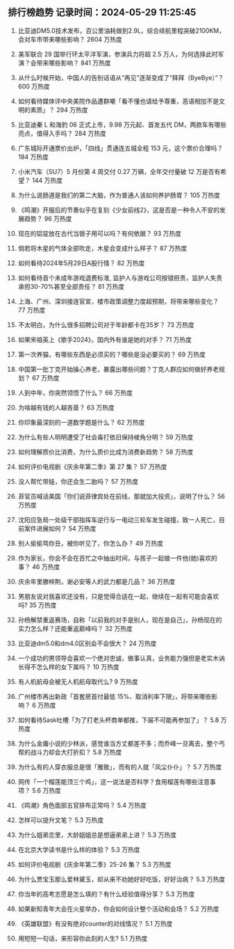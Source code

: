 
## 排行榜趋势 记录时间：2024-05-29 11:25:45
  
  1. 比亚迪DM5.0技术发布，百公里油耗做到2.9L，综合续航里程突破2100KM，会对车市带来哪些影响？ 2604 万热度
    
  2. 美军联合 29 国举行环太平洋军演，参演兵力将超 2.5 万人，为何选择此时军演？会带来哪些影响？ 841 万热度
    
  3. 从什么时候开始，中国人的告别话语从“再见”逐渐变成了“拜拜（ByeBye）”？ 600 万热度
    
  4. 如何看待媒体评中央美院作品遭群嘲「看不懂也请给予尊重，恶语相加不是文明的素质」？ 294 万热度
    
  5. 比亚迪秦 L 和海豹 06 正式上市，9.98 万元起、首发五代 DM，两款车有哪些亮点，值得入手吗？ 284 万热度
    
  6. 广东城际开通票价出炉，「四线」贯通连五城全程 153 元，这个票价合理吗？ 184 万热度
    
  7. 小米汽车（SU7）5 月份第 4 周交付 0.27 万辆，全年交付量破 12 万是否有希望？ 144 万热度
    
  8. 为什么说肠道是我们的第二大脑，作为普通人该如何养护肠胃？ 105 万热度
    
  9. 《鸣潮》开服后的节奏似乎在复刻《少女前线2》，这是否是一种令人不安的发展趋势？ 96 万热度
    
  10. 现在的铝锭放在古代当银子用可以吗？有何依据？ 93 万热度
    
  11. 倘若将木星的气体全部吹走，木星会变成什么样子？ 87 万热度
    
  12. 如何看待2024年5月29日A股行情？ 82 万热度
    
  13. 如何看待首个未成年游戏退费标准, 监护人与游戏公司按错担责，监护人失责承担30-70%甚至全部责任？ 81 万热度
    
  14. 上海、广州、深圳接连官宣，楼市政策调整力度超预期，将带来哪些变化？ 77 万热度
    
  15. 不太明白，为什么很多招聘公司对于年龄都卡在35岁？ 73 万热度
    
  16. 如果宋祖英上《歌手2024》，国内外有谁是她的对手？ 71 万热度
    
  17. 第一次养猫，有哪些东西是必须买的？哪些是没必要买的？ 69 万热度
    
  18. 中国第一批丁克开始操心养老，暴露出哪些问题？丁克人群应如何做好养老规划？ 67 万热度
    
  19. 人到中年，你突然领悟了什么？ 66 万热度
    
  20. 为啥越有钱的人越吝啬？ 63 万热度
    
  21. 你印象最深刻的一道数学题是什么？ 62 万热度
    
  22. 为什么有些人明明遭受了社会毒打依旧保持棱角分明？ 59 万热度
    
  23. 如何理解质价比消费，为什么质价比成为消费新趋势？ 58 万热度
    
  24. 如何评价电视剧《庆余年第二季》第 27 集？ 57 万热度
    
  25. 没人帮忙带娃，你还会生二胎吗？ 57 万热度
    
  26. 菲官员喊话美国「你们说菲律宾处在前线，那就加大投资」，说明了什么？ 56 万热度
    
  27. 沈阳应急局一处级干部指挥车逆行与一电动三轮车发生碰撞，致一人死亡，目前案件进展如何？ 54 万热度
    
  28. 别人偷偷骂你丑，被你听见了，你怎么办？ 49 万热度
    
  29. 作为家长，你会不会在百忙之中抽出时间，与孩子一起做一件他(她)喜欢的事？ 46 万热度
    
  30. 庆余年里滕梓荆，谢必安等人的武力都是几品？ 36 万热度
    
  31. 男朋友说对我喜欢还没有，只是觉得合适在一起，继续在一起有可能会喜欢吗? 35 万热度
    
  32. 孙杨解禁重返赛场，自称「以前我的对手是别人，现在是自己」，孙杨现在的实力怎么样？还能重返巅峰吗？ 32 万热度
    
  33. 比亚迪dm5.0和dm4.0区别会不会很大？ 24 万热度
    
  34. 一个成功的男领导会喜欢一个绝对忠诚，做事认真，业务能力强但是老实木讷长得不怎么样的女下属吗？ 10 万热度
    
  35. 有人机航母会被无人机航母取代么? 9 万热度
    
  36. 广州楼市再出新政「首套房首付最低 15%、取消利率下限」，将带来哪些影响？ 6 万热度
    
  37. 如何看待Sask吐槽「为了打老头杯商单都推，下届不可能再参加了」？ 5.8 万热度
    
  38. 为什么金庸小说的少林派，感觉谁当方丈都差不多；而乔峰一旦离去，整个丐帮的战斗力却会大打折扣？ 5.8 万热度
    
  39. 为什么有的人穿衣服总是很「雅致」，而有的人就「风尘仆仆」？ 5.7 万热度
    
  40. 网传「一个榴莲能顶三个鸡」，这一说法是否科学？食用榴莲有哪些注意事项？ 5.6 万热度
    
  41. 《鸣潮》角色面部五官排布正常吗？ 5.4 万热度
    
  42. 怎样可以提升文笔？ 5.3 万热度
    
  43. 为什么姐弟恋里，大龄姐姐总是想逼弟弟上进？ 5.3 万热度
    
  44. 在北京大学读书是什么样的体验？ 5.3 万热度
    
  45. 如何评价电视剧《庆余年第二季》25-26 集？ 5.3 万热度
    
  46. 为什么贾宝玉那么爱林黛玉，却从来不劝她好好吃饭，好好治病？ 5.3 万热度
    
  47. 你当年的高考志愿是怎么填的？有什么经验值得分享？ 5.3 万热度
    
  48. 如果新知青年大会在火星举办，你会如何设计整个活动和会场？ 5.2 万热度
    
  49. 《英雄联盟》有没有绝对counter的对线情况？ 5.1 万热度
    
  50. 用短短一句话，来形容你此刻的人生? 5.1 万热度
    